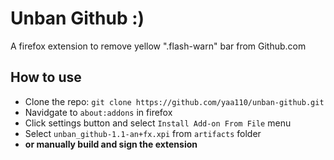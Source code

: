 # Unban Github :)

A firefox extension to remove yellow ".flash-warn" bar from Github.com

## How to use

- Clone the repo: `git clone https://github.com/yaa110/unban-github.git`
- Navidgate to `about:addons` in firefox
- Click settings button and select `Install Add-on From File` menu
- Select `unban_github-1.1-an+fx.xpi` from `artifacts` folder 
- **or manually build and sign the extension**

